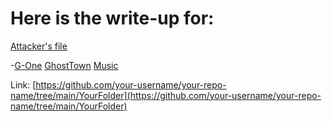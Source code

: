 # Here is the write-up for:

[Attacker's file](link-to-file-1)

-[G-One](link-to-file-2)
[GhostTown](link-to-file-3)
[Music](link-to-file-4)

Link: [https://github.com/your-username/your-repo-name/tree/main/YourFolder](https://github.com/your-username/your-repo-name/tree/main/YourFolder)
